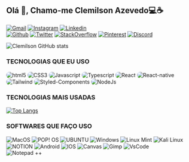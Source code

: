 


## Olá 👋, Chamo-me Clemilson Azevedo💻☕


[![Gmail](https://img.shields.io/badge/Gmail-D14836?style=for-the-badge&logo=gmail&logoColor=white)](mailto:Clemilsondeazevedo@gmail.com) [![Instagram](https://img.shields.io/badge/Instagram-E4405F?style=for-the-badge&logo=instagram&logoColor=white)](https://www.instagram.com/_clemilsonazevedo_/?igshid=YmMyMTA2M2Y%3D) [![Linkedin](https://img.shields.io/badge/LinkedIn-0077B5?style=for-the-badge&logo=linkedin&logoColor=white)](https://www.linkedin.com/in/clemilson-azevedo-6a9003238/)<br/>[![Github](https://img.shields.io/badge/GitHub-100000?style=for-the-badge&logo=github&logoColor=white)](https://github.com/ClemilsonAzevedo) [![Twitter](	https://img.shields.io/badge/Twitter-1DA1F2?style=for-the-badge&logo=twitter&logoColor=white)](https://twitter.com/_ClemAzevedo_) [![StackOverflow](https://img.shields.io/badge/Stack_Overflow-FE7A16?style=for-the-badge&logo=stack-overflow&logoColor=white)](https://stackoverflow.com/users/21653723/clemilson-de-azevedo) [![Pinterest](https://img.shields.io/badge/Pinterest-%23E60023.svg?&style=for-the-badge&logo=Pinterest&logoColor=white)](https://www.pinterest.com/clemilsondeazevedo/) [![Discord](https://img.shields.io/badge/Discord-7289DA?style=for-the-badge&logo=discord&logoColor=white)](https://discord.com/channels/C23M1250N#3288)

![Clemilson GitHub stats](https://github-readme-stats.vercel.app/api?username=clemilsonazevedo&show_icons=true&theme=gh-light-mode-only)

### TECNOLOGIAS QUE EU USO

<div style="display: inline-block">
    <img style="border-radius: 8px" align="center" alt="html5 " src="https://img.shields.io/badge/HTML5-E34F26?style=for-the-badge&logo=html5&logoColor=white"/> 
    <img style="border-radius: 8px" align="center" alt="CSS3 " src="https://img.shields.io/badge/CSS3-1572B6?style=for-the-badge&logo=css3&logoColor=white"/>
    <img style="border-radius: 8px" align="center" alt="Javascript " src="https://img.shields.io/badge/JavaScript-F7DF1E?style=for-the-badge&logo=javascript&logoColor=black"/>
    <img style="border-radius: 8px" align="center" alt="Typescript " src="https://img.shields.io/badge/TypeScript-007ACC?style=for-the-badge&logo=typescript&logoColor=white"/>
    <img style="border-radius: 8px" align="center" alt="React " src="https://img.shields.io/badge/React-20232A?style=for-the-badge&logo=react&logoColor=61DAFB"/>
    <img style="border-radius: 8px" align="center" alt="React-native " src="https://img.shields.io/badge/React_Native-20232A?style=for-the-badge&logo=react&logoColor=61DAFB"/><br/>
    <img style="border-radius: 8px" align="center" alt="Tailwind " src="https://img.shields.io/badge/Tailwind_CSS-38B2AC?style=for-the-badge&logo=tailwind-css&logoColor=white"/>
    <img style="border-radius: 8px" align="center" alt="Styled-Components " src="https://img.shields.io/badge/styled--components-DB7093?style=for-the-badge&logo=styled-components&logoColor=white"/>
    <img style="border-radius: 8px" align="center" alt="NodeJs " src="https://img.shields.io/badge/Node.js-43853D?style=for-the-badge&logo=node.js&logoColor=white"/>

</div>

### TECNOLOGIAS MAIS USADAS

[![Top Langs](https://github-readme-stats.vercel.app/api/top-langs/?username=clemilsonazevedo)](https://github.com/clemilsonazevedo/github-readme-stats)


###  SOFTWARES QUE FAÇO USO

<div style="display: inline-block">
    <img align="center" alt="MacOS " src="https://img.shields.io/badge/mac%20os-000000?style=for-the-badge&logo=apple&logoColor=white"/> 
    <img align="center" alt="POP! OS " src="https://img.shields.io/badge/Pop!_OS-48B9C7?style=for-the-badge&logo=Pop!_OS&logoColor=white"/>
    <img align="center" alt="UBUNTU " src="https://img.shields.io/badge/Ubuntu-E95420?style=for-the-badge&logo=ubuntu&logoColor=white"/>
    <img align="center" alt="Windows " src="https://img.shields.io/badge/Windows-0078D6?style=for-the-badge&logo=windows&logoColor=white"/>
    <img align="center" alt="Linux Mint " src="https://img.shields.io/badge/Linux_Mint-87CF3E?style=for-the-badge&logo=linux-mint&logoColor=white"/>
    <img align="center" alt="Kali Linux" src="https://img.shields.io/badge/Kali_Linux-557C94?style=for-the-badge&logo=kali-linux&logoColor=white"/><br/>
    <img align="center" alt="NOTION " src="https://img.shields.io/badge/Notion-000000?style=for-the-badge&logo=notion&logoColor=white"/> 
    <img align="center" alt="Android " src="https://img.shields.io/badge/Android-3DDC84?style=for-the-badge&logo=android&logoColor=white"/>
    <img align="center" alt="IOS " src="https://img.shields.io/badge/iOS-000000?style=for-the-badge&logo=ios&logoColor=white"/>
    <img align="center" alt="Canvas " src="https://img.shields.io/badge/Canva-%2300C4CC.svg?&style=for-the-badge&logo=Canva&logoColor=white"/>
    <img align="center" alt="Gimp" src="https://img.shields.io/badge/gimp-5C5543?style=for-the-badge&logo=gimp&logoColor=white"/>
    <img align="center" alt="VsCode " src="https://img.shields.io/badge/Visual_Studio_Code-0078D4?style=for-the-badge&logo=visual%20studio%20code&logoColor=white"/> <br/>
    <img align="center" alt="Notepad ++" src="https://img.shields.io/badge/Notepad++-90E59A.svg?style=for-the-badge&logo=notepad%2B%2B&logoColor=black"/>
</div>


